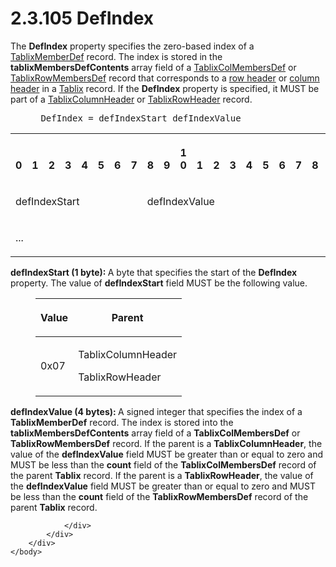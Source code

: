 <html dir="LTR" xmlns:mshelp="http://msdn.microsoft.com/mshelp" xmlns:ddue="http://ddue.schemas.microsoft.com/authoring/2003/5" xmlns:xlink="http://www.w3.org/1999/xlink" xmlns:tool="http://www.microsoft.com/tooltip">
    <head>
        <meta http-equiv="Content-Type" content="text/html; CHARSET=utf-8"></meta>
        <meta name="save" content="history"></meta>
        <title>2.3.105 DefIndex</title>
        <xml>
            <mshelp:toctitle title="2.3.105 DefIndex"></mshelp:toctitle>
            <mshelp:rltitle title="[MS-RPL]: DefIndex"></mshelp:rltitle>
            <mshelp:keyword index="A" term="110d486d-a92c-40a8-90ea-8cb834b631f6"></mshelp:keyword>
            <mshelp:attr name="DCSext.ContentType" value="open specification"></mshelp:attr>
            <mshelp:attr name="AssetID" value="110d486d-a92c-40a8-90ea-8cb834b631f6"></mshelp:attr>
            <mshelp:attr name="TopicType" value="kbRef"></mshelp:attr>
            <mshelp:attr name="DCSext.Title" value="[MS-RPL]: DefIndex" />
        </xml>
    </head>
    <body>
        <div id="header">
            <h1 class="heading">2.3.105 DefIndex</h1>
        </div>
        <div id="mainSection">
            <div id="mainBody">
                <div id="allHistory" class="saveHistory"></div>
                <div id="sectionSection0" class="section" name="collapseableSection">
                    

<p>The <b>DefIndex</b> property specifies the zero-based index
of a <a href="638498b8-af7c-40af-bb5d-a66ce91f8b11.html">TablixMemberDef</a>
record. The index is stored in the <b>tablixMembersDefContents</b> array field
of a <a href="4a92b478-cd9e-4a78-9c82-fd9497063e36.html">TablixColMembersDef</a>
or <a href="b2575f4a-ea8d-47c5-8cba-2ffe4d856ab1.html">TablixRowMembersDef</a>
record that corresponds to a <a href="75ae48f7-746b-4b41-919c-6699fa28b3ef.html#gt_4a2f606e-7699-46fb-bc95-82a9e6dae94f">row
header</a> or <a href="75ae48f7-746b-4b41-919c-6699fa28b3ef.html#gt_b44f1311-4a23-47b8-95a3-71a765d42c80">column header</a>
in a <a href="f8ea94d9-d2b6-4d7f-8dc4-59faa3a98b93.html">Tablix</a> record. If
the <b>DefIndex</b> property is specified, it MUST be part of a <a href="968a6852-ede1-4bf1-8006-1dab2aea178b.html">TablixColumnHeader</a> or <a href="0d5c4157-00d0-4268-854f-f274a9d102fb.html">TablixRowHeader</a> record.</p>

<dl>
<dd>
<div><pre> DefIndex = defIndexStart defIndexValue
</pre></div>
</dd></dl>

<table>
 <tr>
  <th><p><br>0</p></th>
  <th><p><br>1</p></th>
  <th><p><br>2</p></th>
  <th><p><br>3</p></th>
  <th><p><br>4</p></th>
  <th><p><br>5</p></th>
  <th><p><br>6</p></th>
  <th><p><br>7</p></th>
  <th><p><br>8</p></th>
  <th><p><br>9</p></th>
  <th><p>1<br>0</p></th>
  <th><p><br>1</p></th>
  <th><p><br>2</p></th>
  <th><p><br>3</p></th>
  <th><p><br>4</p></th>
  <th><p><br>5</p></th>
  <th><p><br>6</p></th>
  <th><p><br>7</p></th>
  <th><p><br>8</p></th>
  <th><p><br>9</p></th>
  <th><p>2<br>0</p></th>
  <th><p><br>1</p></th>
  <th><p><br>2</p></th>
  <th><p><br>3</p></th>
  <th><p><br>4</p></th>
  <th><p><br>5</p></th>
  <th><p><br>6</p></th>
  <th><p><br>7</p></th>
  <th><p><br>8</p></th>
  <th><p><br>9</p></th>
  <th><p>3<br>0</p></th>
  <th><p><br>1</p></th>
 </tr>
 <tr>
  <td colspan="8">
  <p>defIndexStart</p>
  </td>
  <td colspan="24">
  <p>defIndexValue</p>
  </td>
 </tr>
 <tr>
  <td colspan="8">
  <p>...</p>
  </td>
  
 </tr>
</table>

<p><b>defIndexStart (1 byte): </b>A byte that specifies
the start of the <b>DefIndex</b> property. The value of <b>defIndexStart</b>
field MUST be the following value.</p>

<dl>
<dd>
<table>
 <thead>
  <tr>
   <th>
   <p>Value</p>
   </th>
   <th>
   <p>Parent</p>
   </th>
  </tr>
 </thead>
 <tr>
  <td>
  <p>0x07</p>
  </td>
  <td>
  <p>TablixColumnHeader</p>
  <p>TablixRowHeader</p>
  </td>
 </tr>
</table>
</dd></dl>

<p><b>defIndexValue (4 bytes): </b>A signed integer that
specifies the index of a <b>TablixMemberDef</b> record. The index is stored
into the <b>tablixMembersDefContents</b> array field of a <b>TablixColMembersDef</b>
or <b>TablixRowMembersDef</b> record. If the parent is a <b>TablixColumnHeader</b>,
the value of the <b>defIndexValue</b> field MUST be greater than or equal to
zero and MUST be less than the <b>count</b> field of the <b>TablixColMembersDef</b>
record of the parent <b>Tablix</b> record. If the parent is a <b>TablixRowHeader</b>,
the value of the <b>defIndexValue</b> field MUST be greater than or equal to
zero and MUST be less than the <b>count</b> field of the <b>TablixRowMembersDef</b>
record of the parent <b>Tablix</b> record.</p>


                </div>
            </div>
        </div>
    </body>
</html>